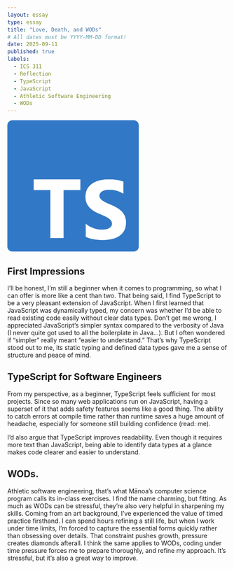 ```yaml
---
layout: essay
type: essay
title: "Love, Death, and WODs"
# All dates must be YYYY-MM-DD format!
date: 2025-09-11
published: true
labels:
  - ICS 311
  - Reflection
  - TypeScript
  - JavaScript
  - Athletic Software Engineering
  - WODs
---
```


<img width="300px" class="rounded float-start pe-4" src="../img/types.png">

## First Impressions

I’ll be honest, I’m still a beginner when it comes to programming, so what I can offer is more like a cent than two. That being said, I find TypeScript to be a very pleasant extension of JavaScript. When I first learned that JavaScript was dynamically typed, my concern was whether I’d be able to read existing code easily without clear data types. Don’t get me wrong, I appreciated JavaScript’s simpler syntax compared to the verbosity of Java (I never quite got used to all the boilerplate in Java…). But I often wondered if “simpler” really meant “easier to understand.” That’s why TypeScript stood out to me, its static typing and defined data types gave me a sense of structure and peace of mind.

## TypeScript for Software Engineers

From my perspective, as a beginner, TypeScript feels sufficient for most projects. Since so many web applications run on JavaScript, having a superset of it that adds safety features seems like a good thing. The ability to catch errors at compile time rather than runtime saves a huge amount of headache, especially for someone still building confidence (read: me).

I’d also argue that TypeScript improves readability. Even though it requires more text than JavaScript, being able to identify data types at a glance makes code clearer and easier to understand.

## WODs.

Athletic software engineering, that’s what Mānoa’s computer science program calls its in-class exercises. I find the name charming, but fitting. As much as WODs can be stressful, they’re also very helpful in sharpening my skills.
Coming from an art background, I’ve experienced the value of timed practice firsthand. I can spend hours refining a still life, but when I work under time limits, I’m forced to capture the essential forms quickly rather than obsessing over details. That constraint pushes growth, pressure creates diamonds afterall. I think the same applies to WODs, coding under time pressure forces me to prepare thoroughly, and refine my approach. It’s stressful, but it’s also a great way to improve.


